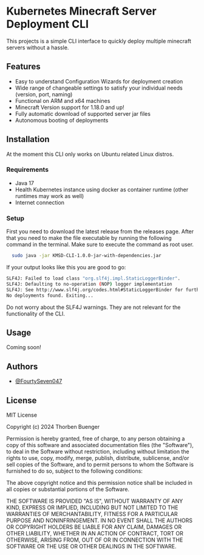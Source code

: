 
# Kubernetes Minecraft Server Deployment CLI

This projects is a simple CLI interface to quickly deploy multiple minecraft servers without a hassle.

## Features

- Easy to understand Configuration Wizards for deployment creation
- Wide range of changeable settings to satisfy your individual needs (version, port, naming)
- Functional on ARM and x64 machines
- Minecraft Version support for 1.18.0 and up!
- Fully automatic download of supported server jar files
- Autonomous booting of deployments

## Installation

At the moment this CLI only works on Ubuntu related Linux distros.

### Requirements

- Java 17
- Health Kubernetes instance using docker as container runtime (other runtimes may work as well)
- Internet connection

### Setup
First you need to download the latest release from the releases page. After that you need to make the file executable by running the following command in the terminal. Make sure to execute the command as root user.

```bash
  sudo java -jar KMSD-CLI-1.0.0-jar-with-dependencies.jar
```

If your output looks like this you are good to go:
```bash
SLF4J: Failed to load class "org.slf4j.impl.StaticLoggerBinder".
SLF4J: Defaulting to no-operation (NOP) logger implementation
SLF4J: See http://www.slf4j.org/codes.html#StaticLoggerBinder for further details.
No deployments found. Exiting...
```
Do not worry about the SLF4J warnings. They are not relevant for the functionality of the CLI.

## Usage 

Coming soon!

## Authors

- [@FourtySeven047](https://www.github.com/fourtyseven047)

## License

MIT License

Copyright (c) 2024 Thorben Buenger

Permission is hereby granted, free of charge, to any person obtaining a copy
of this software and associated documentation files (the "Software"), to deal
in the Software without restriction, including without limitation the rights
to use, copy, modify, merge, publish, distribute, sublicense, and/or sell
copies of the Software, and to permit persons to whom the Software is
furnished to do so, subject to the following conditions:

The above copyright notice and this permission notice shall be included in all
copies or substantial portions of the Software.

THE SOFTWARE IS PROVIDED "AS IS", WITHOUT WARRANTY OF ANY KIND, EXPRESS OR
IMPLIED, INCLUDING BUT NOT LIMITED TO THE WARRANTIES OF MERCHANTABILITY,
FITNESS FOR A PARTICULAR PURPOSE AND NONINFRINGEMENT. IN NO EVENT SHALL THE
AUTHORS OR COPYRIGHT HOLDERS BE LIABLE FOR ANY CLAIM, DAMAGES OR OTHER
LIABILITY, WHETHER IN AN ACTION OF CONTRACT, TORT OR OTHERWISE, ARISING FROM,
OUT OF OR IN CONNECTION WITH THE SOFTWARE OR THE USE OR OTHER DEALINGS IN THE
SOFTWARE.